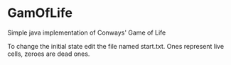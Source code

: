 GamOfLife
=========

Simple java implementation of Conways' Game of Life

To change the initial state edit the file named start.txt. Ones represent live cells, zeroes are dead ones.
